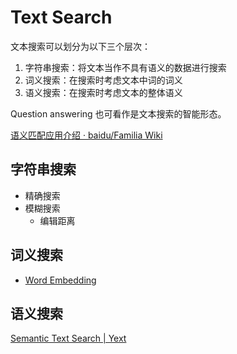 # Text Search
文本搜索可以划分为以下三个层次：
1. 字符串搜索：将文本当作不具有语义的数据进行搜索
2. 词义搜索：在搜索时考虑文本中词的词义
3. 语义搜索：在搜索时考虑文本的整体语义

Question answering 也可看作是文本搜索的智能形态。

[语义匹配应用介绍 · baidu/Familia Wiki](https://github.com/baidu/Familia/wiki/%E8%AF%AD%E4%B9%89%E5%8C%B9%E9%85%8D%E5%BA%94%E7%94%A8%E4%BB%8B%E7%BB%8D)

## 字符串搜索
- 精确搜索
- 模糊搜索
  - 编辑距离

## 词义搜索
- [Word Embedding](../Semantics/Embedding/README.md)

## 语义搜索
[Semantic Text Search | Yext](https://www.yext.com/platform/features/semantic-text-search)